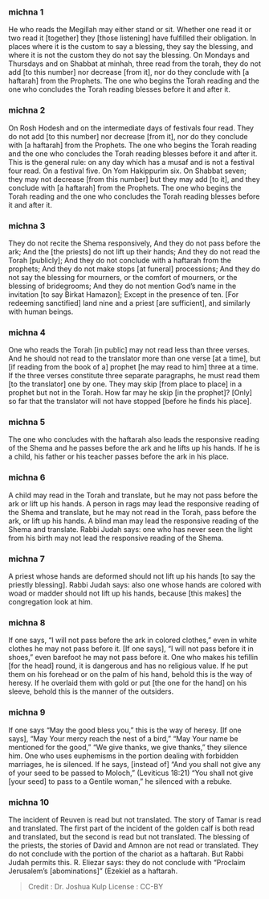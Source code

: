 
### michna 1
He who reads the Megillah may either stand or sit. Whether one read it or two read it [together] they [those listening] have fulfilled their obligation. In places where it is the custom to say a blessing, they say the blessing, and where it is not the custom they do not say the blessing. On Mondays and Thursdays and on Shabbat at minhah, three read from the torah, they do not add [to this number] nor decrease [from it], nor do they conclude with [a haftarah] from the Prophets. The one who begins the Torah reading and the one who concludes the Torah reading blesses before it and after it.

### michna 2
On Rosh Hodesh and on the intermediate days of festivals four read. They do not add [to this number] nor decrease [from it], nor do they conclude with [a haftarah] from the Prophets. The one who begins the Torah reading and the one who concludes the Torah reading blesses before it and after it. This is the general rule: on any day which has a musaf and is not a festival four read. On a festival five. On Yom Hakippurim six. On Shabbat seven; they may not decrease [from this number] but they may add [to it], and they conclude with [a haftarah] from the Prophets. The one who begins the Torah reading and the one who concludes the Torah reading blesses before it and after it.

### michna 3
They do not recite the Shema responsively, And they do not pass before the ark; And the [the priests] do not lift up their hands; And they do not read the Torah [publicly]; And they do not conclude with a haftarah from the prophets; And they do not make stops [at funeral] processions; And they do not say the blessing for mourners, or the comfort of mourners, or the blessing of bridegrooms; And they do not mention God’s name in the invitation [to say Birkat Hamazon]; Except in the presence of ten. [For redeeming sanctified] land nine and a priest [are sufficient], and similarly with human beings.

### michna 4
One who reads the Torah [in public] may not read less than three verses. And he should not read to the translator more than one verse [at a time], but [if reading from the book of a] prophet [he may read to him] three at a time. If the three verses constitute three separate paragraphs, he must read them [to the translator] one by one. They may skip [from place to place] in a prophet but not in the Torah. How far may he skip [in the prophet]? [Only] so far that the translator will not have stopped [before he finds his place].

### michna 5
The one who concludes with the haftarah also leads the responsive reading of the Shema and he passes before the ark and he lifts up his hands. If he is a child, his father or his teacher passes before the ark in his place.

### michna 6
A child may read in the Torah and translate, but he may not pass before the ark or lift up his hands. A person in rags may lead the responsive reading of the Shema and translate, but he may not read in the Torah, pass before the ark, or lift up his hands. A blind man may lead the responsive reading of the Shema and translate. Rabbi Judah says: one who has never seen the light from his birth may not lead the responsive reading of the Shema.

### michna 7
A priest whose hands are deformed should not lift up his hands [to say the priestly blessing]. Rabbi Judah says: also one whose hands are colored with woad or madder should not lift up his hands, because [this makes] the congregation look at him.

### michna 8
If one says, “I will not pass before the ark in colored clothes,” even in white clothes he may not pass before it. [If one says], “I will not pass before it in shoes,” even barefoot he may not pass before it. One who makes his tefillin [for the head] round, it is dangerous and has no religious value. If he put them on his forehead or on the palm of his hand, behold this is the way of heresy. If he overlaid them with gold or put [the one for the hand] on his sleeve, behold this is the manner of the outsiders.

### michna 9
If one says “May the good bless you,” this is the way of heresy. [If one says], “May Your mercy reach the nest of a bird,” “May Your name be mentioned for the good,” “We give thanks, we give thanks,” they silence him. One who uses euphemisms in the portion dealing with forbidden marriages, he is silenced. If he says, [instead of] “And you shall not give any of your seed to be passed to Moloch,” (Leviticus 18:21) “You shall not give [your seed] to pass to a Gentile woman,” he silenced with a rebuke.

### michna 10
The incident of Reuven is read but not translated. The story of Tamar is read and translated. The first part of the incident of the golden calf is both read and translated, but the second is read but not translated. The blessing of the priests, the stories of David and Amnon are not read or translated. They do not conclude with the portion of the chariot as a haftarah. But Rabbi Judah permits this. R. Eliezar says: they do not conclude with “Proclaim Jerusalem’s [abominations]” (Ezekiel as a haftarah.

>Credit : Dr. Joshua Kulp
>License : CC-BY